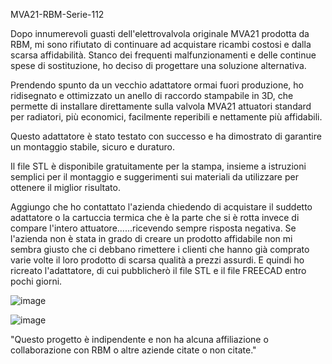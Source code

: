 MVA21-RBM-Serie-112

Dopo innumerevoli guasti dell'elettrovalvola originale MVA21 prodotta da RBM, mi sono rifiutato di continuare ad acquistare ricambi costosi e dalla scarsa affidabilità. Stanco dei frequenti malfunzionamenti e delle continue spese di sostituzione, ho deciso di progettare una soluzione alternativa.

Prendendo spunto da un vecchio adattatore ormai fuori produzione, ho ridisegnato e ottimizzato un anello di raccordo stampabile in 3D, che permette di installare direttamente sulla valvola MVA21 attuatori standard per radiatori, più economici, facilmente reperibili e nettamente più affidabili.

Questo adattatore è stato testato con successo e ha dimostrato di garantire un montaggio stabile, sicuro e duraturo.

Il file STL è disponibile gratuitamente per la stampa, insieme a istruzioni semplici per il montaggio e suggerimenti sui materiali da utilizzare per ottenere il miglior risultato.

Aggiungo che ho contattato l'azienda chiedendo di acquistare il suddetto adattatore o la cartuccia termica che è la parte che si è rotta invece di compare l'intero attuatore......ricevendo sempre risposta negativa. Se l'azienda non è stata in grado di creare un prodotto affidabile non mi sembra giusto che ci debbano rimettere i clienti che hanno già comprato varie volte il loro prodotto di scarsa qualità a prezzi assurdi. E quindi ho ricreato l'adattatore, di cui pubblicherò il file STL e il file FREECAD entro pochi giorni.


![image](https://github.com/user-attachments/assets/21de67ac-6795-43fd-b404-0b3555095cbd)

![image](https://github.com/user-attachments/assets/881da97b-4c0a-48ef-8870-3e8f34a19fca)


"Questo progetto è indipendente e non ha alcuna affiliazione o collaborazione con RBM o altre aziende citate o non citate."

